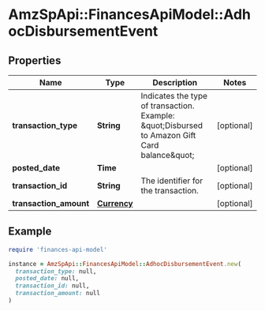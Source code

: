 # AmzSpApi::FinancesApiModel::AdhocDisbursementEvent

## Properties

| Name | Type | Description | Notes |
| ---- | ---- | ----------- | ----- |
| **transaction_type** | **String** | Indicates the type of transaction.  Example: \&quot;Disbursed to Amazon Gift Card balance\&quot; | [optional] |
| **posted_date** | **Time** |  | [optional] |
| **transaction_id** | **String** | The identifier for the transaction. | [optional] |
| **transaction_amount** | [**Currency**](Currency.md) |  | [optional] |

## Example

```ruby
require 'finances-api-model'

instance = AmzSpApi::FinancesApiModel::AdhocDisbursementEvent.new(
  transaction_type: null,
  posted_date: null,
  transaction_id: null,
  transaction_amount: null
)
```

